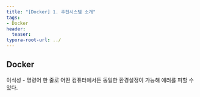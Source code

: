```yaml
---
title: "[Docker] 1. 추천시스템 소개"
tags: 
- Docker
header: 
  teaser: 
typora-root-url: ../
---
```


<!-- <img src="/assets/img/2025-05-08-[UIKit]-tableView2/1.png" alt="1" width="50%"> -->

<!-- <img src="{{ '/assets/img/2025-05-08-[UIKit]-tableView2/1.png' | relative_url }}" alt="이미지" width="30%"> -->

## Docker
이식성 - 명령어 한 줄로 어떤 컴퓨터에서든 동일한 환경설정이 가능해 에러를 피할 수 있다.